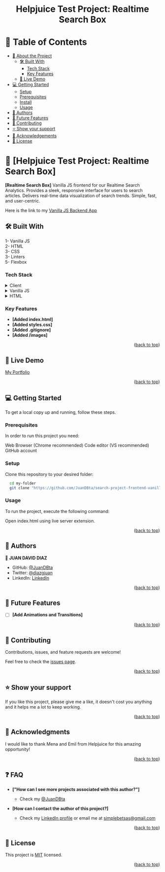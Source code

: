 <a name="readme-top"></a>

<div align="center">

<h1><b>Helpjuice Test Project: Realtime Search Box</b></h1>
 

</div>

# 📗 Table of Contents

- [📖 About the Project](#about-project)
  - [🛠 Built With](#built-with)
    - [Tech Stack](#tech-stack)
    - [Key Features](#key-features)
  - [🚀 Live Demo](#live-demo)
- [💻 Getting Started](#getting-started)
  - [Setup](#setup)
  - [Prerequisites](#prerequisites)
  - [Install](#install)
  - [Usage](#usage)
- [👥 Authors](#authors)
- [🔭 Future Features](#future-features)
- [🤝 Contributing](#contributing)
- [⭐️ Show your support](#support)
- [🙏 Acknowledgements](#acknowledgements)
- [📝 License](#license)


# 📖 [Helpjuice Test Project: Realtime Search Box] <a name="about-project"></a>

**[Realtime Search Box]** Vanilla JS frontend for our Realtime Search Analytics. Provides a sleek, responsive interface for users to search articles. Delivers real-time data visualization of search trends. Simple, fast, and user-centric.

Here is the link to my [Vanilla JS Backend App](https://github.com/JuanDBta/search-project-backend-rails)


## 🛠 Built With <a name="built-with"></a>
1- Vanilla JS<br>
2- HTML<br>
3- CSS<br>
3- Linters<br>
5- Flexbox<br>

### Tech Stack <a name="tech-stack"></a>

<details>
  <summary>Client</summary>
  <ul>
    <li><a href="https://helpjuice.com/">Helpjuice</a></li>
  </ul>
</details>

<details>
<summary>Vanilla JS</summary>
  <ul>
    <li><a href="http://www.ecmascript.org/">Vanilla JS</a></li>
  </ul>
</details>

<details>
<summary>HTML</summary>
  <ul>
    <li><a href="https://html.spec.whatwg.org/">HTML</a></li>
  </ul>
</details>

### Key Features <a name="key-features"></a>

- **[Added index.html]**
- **[Added styles.css]**
- **[Added .gitignore]**
- **[Added /images]**

<p align="right">(<a href="#readme-top">back to top</a>)</p>

## 🚀 Live Demo <a name="live-demo"></a>

<a href="https://juan-diaz.me/#">My Portfolio</a>

<p align="right">(<a href="#readme-top">back to top</a>)</p>

## 💻 Getting Started <a name="getting-started"></a>

To get a local copy up and running, follow these steps.

### Prerequisites

In order to run this project you need:

Web Browser (Chrome recommended)
Code editor (VS recommended)
GitHub account

### Setup

Clone this repository to your desired folder:

```sh
  cd my-folder
  git clone "https://github.com/JuanDBta/search-project-frontend-vanillajs.git"
```
### Usage

To run the project, execute the following command:

Open index.html using live server extension.

<p align="right">(<a href="#readme-top">back to top</a>)</p>

## 👥 Authors <a name="authors"></a>

👤 **JUAN DAVID DIAZ**

- GitHub: [@JuanDBta](https://github.com/JuanDBta)
- Twitter: [@diazgjuan](https://twitter.com/diazgjuan)
- LinkedIn: [LinkedIn](https://www.linkedin.com/in/simplebet)

<p align="right">(<a href="#readme-top">back to top</a>)</p>

## 🔭 Future Features <a name="future-features"></a>

- [ ] **[Add Animations and Transitions]**

<p align="right">(<a href="#readme-top">back to top</a>)</p>

## 🤝 Contributing <a name="contributing"></a>

Contributions, issues, and feature requests are welcome!

Feel free to check the [issues page](../../issues/).

<p align="right">(<a href="#readme-top">back to top</a>)</p>

## ⭐️ Show your support <a name="support"></a>

If you like this project, please give me a like, it doesn't cost you anything and it helps me a lot to keep working.

<p align="right">(<a href="#readme-top">back to top</a>)</p>

## 🙏 Acknowledgments <a name="acknowledgements"></a>

I would like to thank Mena and Emil from Helpjuice for this amazing opportunity!

<p align="right">(<a href="#readme-top">back to top</a>)</p>

## ❓ FAQ <a name="faq"></a>

- **["How can I see more projects associated with this author?"]**

  - Check my [@JuanDBta](https://github.com/JuanDBta)

- **[How can I contact the author of this project?]**

  - Check my [LinkedIn profile](https://linkedin.com/in/simplebet/) or email me at simplebetsas@gmail.com
  
<p align="right">(<a href="#readme-top">back to top</a>)</p>

## 📝 License <a name="license"></a>

This project is [MIT](./LICENSE) licensed.

<p align="right">(<a href="#readme-top">back to top</a>)</p>
 